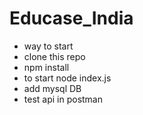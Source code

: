 # Educase_India

- way to start
- clone this repo
- npm install 
- to start node index.js
- add mysql DB 
- test api in postman